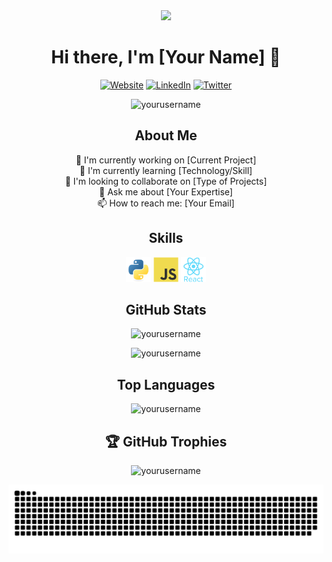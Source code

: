 <div align="center">
  <img src="https://readme-typing-svg.herokuapp.com/?lines=Welcome+to+my+GitHub!;Check+out+my+projects;I'm+always+learning&font=Fira%20Code&center=true&width=380&height=50&duration=4000&pause=1000">
</div>

<h1 align="center">Hi there, I'm [Your Name] 👋</h1>

<p align="center">
  <a href="https://your-website.com"><img src="https://img.shields.io/badge/Website-DC143C?style=for-the-badge&logo=medium&logoColor=white" alt="Website"></a>
  <a href="https://linkedin.com/in/yourprofile"><img src="https://img.shields.io/badge/LinkedIn-0077B5?style=for-the-badge&logo=linkedin&logoColor=white" alt="LinkedIn"></a>
  <a href="https://twitter.com/yourhandle"><img src="https://img.shields.io/badge/Twitter-1DA1F2?style=for-the-badge&logo=twitter&logoColor=white" alt="Twitter"></a>
</p>

<p align="center">
  <img src="https://komarev.com/ghpvc/?username=yourusername&label=Profile%20views&color=0e75b6&style=flat" alt="yourusername" />
</p>

<h2 align="center">About Me</h2>

<p align="center">
  🔭 I'm currently working on [Current Project]<br>
  🌱 I'm currently learning [Technology/Skill]<br>
  👯 I'm looking to collaborate on [Type of Projects]<br>
  💬 Ask me about [Your Expertise]<br>
  📫 How to reach me: [Your Email]
</p>

<h2 align="center">Skills</h2>

<p align="center">
  <img src="https://raw.githubusercontent.com/devicons/devicon/master/icons/python/python-original.svg" alt="python" width="40" height="40"/>
  <img src="https://raw.githubusercontent.com/devicons/devicon/master/icons/javascript/javascript-original.svg" alt="javascript" width="40" height="40"/>
  <img src="https://raw.githubusercontent.com/devicons/devicon/master/icons/react/react-original-wordmark.svg" alt="react" width="40" height="40"/>
  <!-- Add more skills icons here -->
</p>

<h2 align="center">GitHub Stats</h2>

<p align="center">
  <img src="https://github-readme-stats.vercel.app/api?username=yourusername&show_icons=true&theme=radical" alt="yourusername" />
</p>

<p align="center">
  <img src="https://github-readme-streak-stats.herokuapp.com/?user=yourusername&theme=radical" alt="yourusername" />
</p>

<h2 align="center">Top Languages</h2>

<p align="center">
  <img src="https://github-readme-stats.vercel.app/api/top-langs/?username=yourusername&layout=compact&theme=radical" alt="yourusername" />
</p>

<h2 align="center">🏆 GitHub Trophies</h2>

<p align="center">
  <img src="https://github-profile-trophy.vercel.app/?username=yourusername&theme=radical&no-frame=false&no-bg=true&margin-w=4" alt="yourusername" />
</p>

<div align="center">
  <img src="https://raw.githubusercontent.com/platane/snk/output/github-contribution-grid-snake.svg" alt="Snake animation" />
</div>
